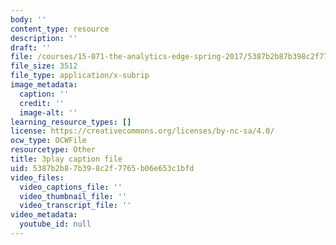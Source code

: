 ```yaml
---
body: ''
content_type: resource
description: ''
draft: ''
file: /courses/15-071-the-analytics-edge-spring-2017/5387b2b87b398c2f7765b06e653c1bfd_RS4Ol9PzxCM.srt
file_size: 3512
file_type: application/x-subrip
image_metadata:
  caption: ''
  credit: ''
  image-alt: ''
learning_resource_types: []
license: https://creativecommons.org/licenses/by-nc-sa/4.0/
ocw_type: OCWFile
resourcetype: Other
title: 3play caption file
uid: 5387b2b8-7b39-8c2f-7765-b06e653c1bfd
video_files:
  video_captions_file: ''
  video_thumbnail_file: ''
  video_transcript_file: ''
video_metadata:
  youtube_id: null
---
```

